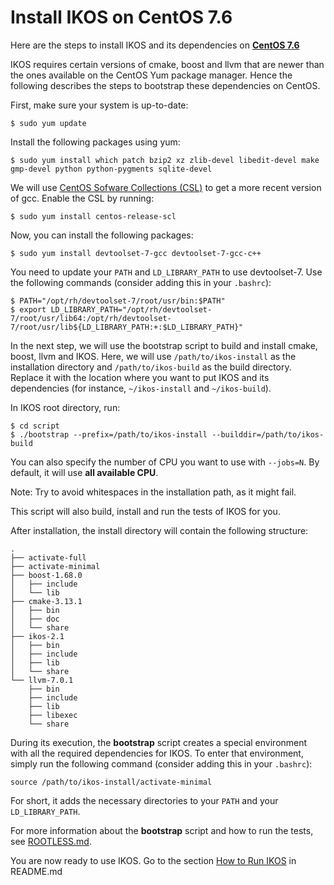 Install IKOS on CentOS 7.6
==========================

Here are the steps to install IKOS and its dependencies on **[CentOS 7.6](https://www.centos.org/)**

IKOS requires certain versions of cmake, boost and llvm that are newer than the ones available on the CentOS Yum package manager. Hence the following describes the steps to bootstrap these dependencies on CentOS.

First, make sure your system is up-to-date:

```
$ sudo yum update
```

Install the following packages using yum:

```
$ sudo yum install which patch bzip2 xz zlib-devel libedit-devel make gmp-devel python python-pygments sqlite-devel
```

We will use [CentOS Sofware Collections (CSL)](https://wiki.centos.org/AdditionalResources/Repositories/SCL) to get a more recent version of gcc. Enable the CSL by running:

```
$ sudo yum install centos-release-scl
```

Now, you can install the following packages:

```
$ sudo yum install devtoolset-7-gcc devtoolset-7-gcc-c++
```

You need to update your `PATH` and `LD_LIBRARY_PATH` to use devtoolset-7. Use the following commands (consider adding this in your `.bashrc`):

```
$ PATH="/opt/rh/devtoolset-7/root/usr/bin:$PATH"
$ export LD_LIBRARY_PATH="/opt/rh/devtoolset-7/root/usr/lib64:/opt/rh/devtoolset-7/root/usr/lib${LD_LIBRARY_PATH:+:$LD_LIBRARY_PATH}"
```

In the next step, we will use the bootstrap script to build and install cmake, boost, llvm and IKOS.
Here, we will use `/path/to/ikos-install` as the installation directory and `/path/to/ikos-build` as the build directory. Replace it with the location where you want to put IKOS and its dependencies (for instance, `~/ikos-install` and `~/ikos-build`).

In IKOS root directory, run:

```
$ cd script
$ ./bootstrap --prefix=/path/to/ikos-install --builddir=/path/to/ikos-build
```

You can also specify the number of CPU you want to use with `--jobs=N`. By default, it will use **all available CPU**.

Note: Try to avoid whitespaces in the installation path, as it might fail.

This script will also build, install and run the tests of IKOS for you.

After installation, the install directory will contain the following structure:

```
.
├── activate-full
├── activate-minimal
├── boost-1.68.0
│   ├── include
│   └── lib
├── cmake-3.13.1
│   ├── bin
│   ├── doc
│   └── share
├── ikos-2.1
│   ├── bin
│   ├── include
│   ├── lib
│   └── share
└── llvm-7.0.1
    ├── bin
    ├── include
    ├── lib
    ├── libexec
    └── share
```

During its execution, the **bootstrap** script creates a special environment with all the required dependencies for IKOS. To enter that environment, simply run the following command (consider adding this in your `.bashrc`):

```
source /path/to/ikos-install/activate-minimal
```

For short, it adds the necessary directories to your `PATH` and your `LD_LIBRARY_PATH`.

For more information about the **bootstrap** script and how to run the tests, see [ROOTLESS.md](ROOTLESS.md).

You are now ready to use IKOS. Go to the section [How to Run IKOS](../../README.md#how-to-run-ikos) in README.md
